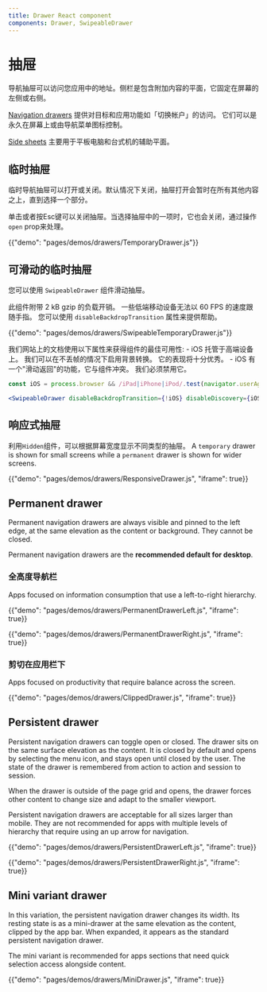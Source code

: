 ```yaml
---
title: Drawer React component
components: Drawer, SwipeableDrawer
---
```

# 抽屉

<p class="description">导航抽屉可以访问您应用中的地址。侧栏是包含附加内容的平面，它固定在屏幕的左侧或右侧。</p>

[Navigation drawers](https://material.io/design/components/navigation-drawer.html) 提供对目标和应用功能如「切换帐户」的访问。 它们可以是永久在屏幕上或由导航菜单图标控制。

[Side sheets](https://material.io/design/components/sheets-side.html) 主要用于平板电脑和台式机的辅助平面。

## 临时抽屉

临时导航抽屉可以打开或关闭。默认情况下关闭，抽屉打开会暂时在所有其他内容之上，直到选择一个部分。

单击或者按Esc键可以关闭抽屉。当选择抽屉中的一项时，它也会关闭，通过操作 `open` prop来处理。

{{"demo": "pages/demos/drawers/TemporaryDrawer.js"}}

## 可滑动的临时抽屉

您可以使用 `SwipeableDrawer` 组件滑动抽屉。

此组件附带 2 kB gzip 的负载开销。 一些低端移动设备无法以 60 FPS 的速度跟随手指。 您可以使用 `disableBackdropTransition` 属性来提供帮助。

{{"demo": "pages/demos/drawers/SwipeableTemporaryDrawer.js"}}

我们网站上的文档使用以下属性来获得组件的最佳可用性: - iOS 托管于高端设备上。 我们可以在不丢帧的情况下启用背景转换。 它的表现将十分优秀。 - iOS 有一个"滑动返回"的功能，它与组件冲突。 我们必须禁用它。

```jsx
const iOS = process.browser && /iPad|iPhone|iPod/.test(navigator.userAgent);

<SwipeableDrawer disableBackdropTransition={!iOS} disableDiscovery={iOS} />
```

## 响应式抽屉

利用` Hidden `组件，可以根据屏幕宽度显示不同类型的抽屉。 A `temporary` drawer is shown for small screens while a `permanent` drawer is shown for wider screens.

{{"demo": "pages/demos/drawers/ResponsiveDrawer.js", "iframe": true}}

## Permanent drawer

Permanent navigation drawers are always visible and pinned to the left edge, at the same elevation as the content or background. They cannot be closed.

Permanent navigation drawers are the **recommended default for desktop**.

### 全高度导航栏

Apps focused on information consumption that use a left-to-right hierarchy.

{{"demo": "pages/demos/drawers/PermanentDrawerLeft.js", "iframe": true}}

{{"demo": "pages/demos/drawers/PermanentDrawerRight.js", "iframe": true}}

### 剪切在应用栏下

Apps focused on productivity that require balance across the screen.

{{"demo": "pages/demos/drawers/ClippedDrawer.js", "iframe": true}}

## Persistent drawer

Persistent navigation drawers can toggle open or closed. The drawer sits on the same surface elevation as the content. It is closed by default and opens by selecting the menu icon, and stays open until closed by the user. The state of the drawer is remembered from action to action and session to session.

When the drawer is outside of the page grid and opens, the drawer forces other content to change size and adapt to the smaller viewport.

Persistent navigation drawers are acceptable for all sizes larger than mobile. They are not recommended for apps with multiple levels of hierarchy that require using an up arrow for navigation.

{{"demo": "pages/demos/drawers/PersistentDrawerLeft.js", "iframe": true}}

{{"demo": "pages/demos/drawers/PersistentDrawerRight.js", "iframe": true}}

## Mini variant drawer

In this variation, the persistent navigation drawer changes its width. Its resting state is as a mini-drawer at the same elevation as the content, clipped by the app bar. When expanded, it appears as the standard persistent navigation drawer.

The mini variant is recommended for apps sections that need quick selection access alongside content.

{{"demo": "pages/demos/drawers/MiniDrawer.js", "iframe": true}}